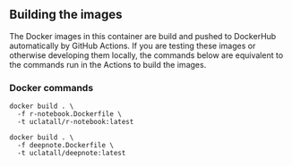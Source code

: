 ## Building the images

The Docker images in this container are build and pushed to DockerHub automatically by GitHub Actions. If you are testing these images or otherwise developing them locally, the commands below are equivalent to the commands run in the Actions to build the images.

### Docker commands

```shell
docker build . \
  -f r-notebook.Dockerfile \
  -t uclatall/r-notebook:latest

docker build . \
  -f deepnote.Dockerfile \
  -t uclatall/deepnote:latest
```
